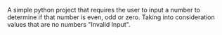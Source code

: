 A simple python project that requires the user to input a number to determine if that number is even, odd or zero. Taking into consideration values that are no numbers "Invalid Input".
